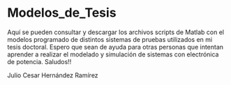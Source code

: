 # Modelos_de_Tesis
Aquí se pueden consultar y descargar los archivos scripts de Matlab con el modelos programado de distintos sistemas de pruebas utilizados en mi tesis doctoral.
Espero que sean de ayuda para otras personas que intentan aprender a realizar el modelado y simulación de sistemas con electrónica de potencia. Saludos!!

Julio Cesar Hernández Ramírez
